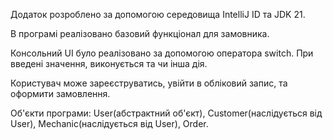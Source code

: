 Додаток розроблено за допомогою середовища IntelliJ ID та JDK 21.

В програмі реалізовано базовий функціонал для замовника.

Консольний UI було реалізовано за допомогою оператора switch. При введені значення, виконується та чи інша дія.

Користувач може зареєструватись, увійти в обліковий запис, та оформити замовлення.

Об'єкти програми: User(абстрактний об'єкт), Customer(наслідується від User), Mechanic(наслідується від User), Order. 
